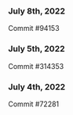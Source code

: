 ### July 8th, 2022

Commit #94153

### July 5th, 2022

Commit #314353


### July 4th, 2022

Commit #72281
